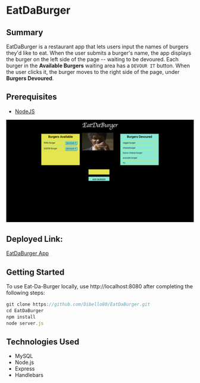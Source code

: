 # EatDaBurger 

## Summary
EatDaBurger is a restaurant app that lets users input the names of burgers they'd like to eat. When the user submits a burger's name, the app displays the burger on the left side of the page -- waiting to be devoured. Each burger in the **Available Burgers** waiting area has a `DEVOUR IT` button. When the user clicks it, the burger moves to the right side of the page, under **Burgers Devoured**.

## Prerequisites
* [NodeJS](https://nodejs.org/)

![burger-app](public/assets/img/Pulpburgershoot.png)


## Deployed Link:
[EatDaBurger App](https://damp-oasis-84765.herokuapp.com/)


## Getting Started

To use Eat-Da-Burger locally, use http://localhost:8080 after completing the following steps:

```js
git clone https://github.com/Dibello80/EatDaBurger.git
cd EatDaBurger
npm install
node server.js
```

## Technologies Used

* MySQL
* Node.js
* Express
* Handlebars
